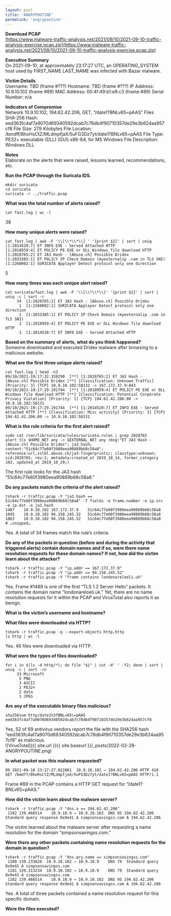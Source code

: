 ```yaml
---
layout: post
title: 'ANGRYPOUTINE'
permalink: 'angrypoutine'
---
```

**Download PCAP**  
[https://www.malware-traffic-analysis.net/2021/09/10/2021-09-10-traffic-analysis-exercise.pcap.zip](https://www.malware-traffic-analysis.net/2021/09/10/2021-09-10-traffic-analysis-exercise.pcap.zip)

**Executive Summary**  
On  2021-09-10, at approximately  23:17:27 UTC, an OPERATING_SYSTEM host used by FIRST_NAME LAST_NAME was infected with Bazar malware.

**Victim Details**  
Username: TBD (frame #???)
Hostname: TBD (frame #???)
IP Address: 10.9.10.102 (frame #89)
MAC Address: 00:4f:49:b1:e8:c3 (frame #89)
Serial Number: n/a

**Indicators of Compromise**  
Network
10.9.10.102, 194.62.42.206, GET, “/date1?BNLv65=pAAS”
Files
SHA-256 Hash: eed363fc4af7a9070d69340592dcab7c78db4f90710357de29e3b624aa957cf8
File Size: 279 Kilobytes
File Location: /bmdff/BhoHsCtZ/MLdmpfjaX/5uFG3Dz7yt/date1?BNLv65=pAAS
File Type: PE32+ executable (DLL) (GUI) x86-64, for MS Windows
File Description: Windows DLL

**Notes**  
Elaborate on the alerts that were raised, lessons learned, recommendations, etc. 

**Run the PCAP through the Suricata IDS.**  
```
mkdir suricata
cd suricata
suricata -r ../traffic.pcap
```

**What was the total number of alerts raised?**  
```
cat fast.log | wc -l
```
38

**How many unique alerts were raised?**  
```
cat fast.log | awk -F '\\[\\*\\*\\] ' '{print $2}' | sort | uniq
[1:2014520:7] ET INFO EXE - Served Attached HTTP 
[1:2018959:4] ET POLICY PE EXE or DLL Windows file download HTTP 
[1:2028765:2] ET JA3 Hash - [Abuse.ch] Possible Dridex 
[1:2033385:1] ET POLICY IP Check Domain (myexternalip .com in TLS SNI) 
[1:2260002:1] SURICATA Applayer Detect protocol only one direction
```
5

**How many times was each unique alert raised?**  
```
cat suricata/fast.log | awk -F '\\[\\*\\*\\]' '{print $2}' | sort | uniq -c | sort -r
     34  [1:2028765:2] ET JA3 Hash - [Abuse.ch] Possible Dridex 
      1  [1:2260002:1] SURICATA Applayer Detect protocol only one direction 
      1  [1:2033385:1] ET POLICY IP Check Domain (myexternalip .com in TLS SNI) 
      1  [1:2018959:4] ET POLICY PE EXE or DLL Windows file download HTTP 
      1  [1:2014520:7] ET INFO EXE - Served Attached HTTP
```

**Based on the summary of alerts, what do you think happened?**  
Someone downloaded and executed Dridex malware after browsing to a malicious website.

**What are the first three unique alerts raised?**  
```
cat fast.log | head -n3
09/10/2021-19:17:32.338290  [**] [1:2028765:2] ET JA3 Hash - [Abuse.ch] Possible Dridex [**] [Classification: Unknown Traffic] [Priority: 3] {TCP} 10.9.10.102:58132 -> 167.172.37.9:443
09/10/2021-19:17:29.191744  [**] [1:2018959:4] ET POLICY PE EXE or DLL Windows file download HTTP [**] [Classification: Potential Corporate Privacy Violation] [Priority: 1] {TCP} 194.62.42.206:80 -> 10.9.10.102:58131
09/10/2021-19:17:29.191744  [**] [1:2014520:7] ET INFO EXE - Served Attached HTTP [**] [Classification: Misc activity] [Priority: 3] {TCP} 194.62.42.206:80 -> 10.9.10.102:58131
```

**What is the rule criteria for the first alert raised?**  
```
sudo cat /var/lib/suricata/rules/suricata.rules | grep 2028765
alert tls $HOME_NET any -> $EXTERNAL_NET any (msg:"ET JA3 Hash - [Abuse.ch] Possible Dridex"; ja3_hash; content:"51c64c77e60f3980eea90869b68c58a8"; reference:url,sslbl.abuse.ch/ja3-fingerprints/; classtype:unknown; sid:2028765; rev:2; metadata:created_at 2019_10_14, former_category JA3, updated_at 2019_10_29;)
```
The first rule looks for the JA3 hash “51c64c77e60f3980eea90869b68c58a8.”

**Do any packets match the criteria of the alert raised?**  
```
tshark -r traffic.pcap -Y "ja3.hash == 51c64c77e60f3980eea90869b68c58a8" -T fields -e frame.number -e ip.src -e ip.dst -e ja3.hash
1487	10.9.10.102	167.172.37.9	51c64c77e60f3980eea90869b68c58a8
1845	10.9.10.102	94.158.245.52	51c64c77e60f3980eea90869b68c58a8
1863	10.9.10.102	94.158.245.52	51c64c77e60f3980eea90869b68c58a8
# …snipped…
```
Yes. A total of 34 frames match the rule’s criteria. 

**Do any of the packets in question (before and during the activity that triggered alerts) contain domain names and if so, were there name resolution requests for these domain names? If not, how did the victim learn about the attacker?**
```
tshark -r traffic.pcap -Y "ip.addr == 167.172.37.9"
tshark -r traffic.pcap -Y "ip.addr == 94.158.245.52" 
tshark -r traffic.pcap -Y "frame contains londonareloeli.uk"
```
Yes. Frame #1489 is one of the first “TLS 1.2 Server Hello” packets. It contains the domain name “londonareloeli.uk.” Yet, there are no name resolution requests for it within the PCAP and VirusTotal also reports it as benign. 

**What is the victim’s username and hostname?**  

**What files were downloaded via HTTP?**  
```
tshark -r traffic.pcap -q --export-objects http,http
ls http | wc -l
```
Yes. 46 files were downloaded via HTTP.

**What were the types of files downloaded?**  
```
for i in $(ls -d http/*); do file "$i" | cut -d' ' -f2; done | sort | uniq -c | sort -rn
     33 Microsoft
      5 PNG
      3 ASCII
      2 PE32+
      2 data
      1 JPEG
```

**Are any of the executable binary files malicious?**    
```
sha256sum http/date1%3fBNLv65\=pAAS
eed363fc4af7a9070d69340592dcab7c78db4f90710357de29e3b624aa957cf8
```
Yes, 52 of 69 antivirus vendors report the file with the SHA256 hash “eed363fc4af7a9070d69340592dcab7c78db4f90710357de29e3b624aa957cf8” as malicious.  
![VirusTotal]({{ site.url }}{{ site.baseurl }}/_posts/2022-02-28-ANGRYPOUTINE.png)

**In what packet was this malware requested?**  
```
89 2021-09-10 23:17:27.822861  10.9.10.102 → 194.62.42.206 HTTP 410  GET /bmdff/BhoHsCtZ/MLdmpfjaX/5uFG3Dz7yt/date1?BNLv65=pAAS HTTP/1.1 
```
Frame #89 in the PCAP contains a HTTP GET request for “/date1?BNLv65=pAAS.”

**How did the victim learn about the malware server?**  
```
tshark -r traffic.pcap -Y "dns.a == 194.62.42.206"
 1182 139.466514    10.9.10.9 → 10.9.10.102  DNS 95 194.62.42.206 Standard query response 0x9e41 A simpsonsavingss.com A 194.62.42.206
```
The victim learned about the malware server after requesting a name resolution for the domain “simpsonsavingss.com.” 

**Were there any other packets containing name resolution requests for the domain in question?**  
```
tshark -r traffic.pcap -Y "dns.qry.name == simpsonsavingss.com"
 1180 139.233028  10.9.10.102 → 10.9.10.9    DNS 79  Standard query 0x9e41 A simpsonsavingss.com
 1181 139.313234  10.9.10.102 → 10.9.10.9    DNS 79  Standard query 0x9e41 A simpsonsavingss.com
 1182 139.466514    10.9.10.9 → 10.9.10.102  DNS 95 194.62.42.206 Standard query response 0x9e41 A simpsonsavingss.com A 194.62.42.206
```
Yes. A total of three packets contained a name resolution request for this specific domain.

**Were the files executed?**  


